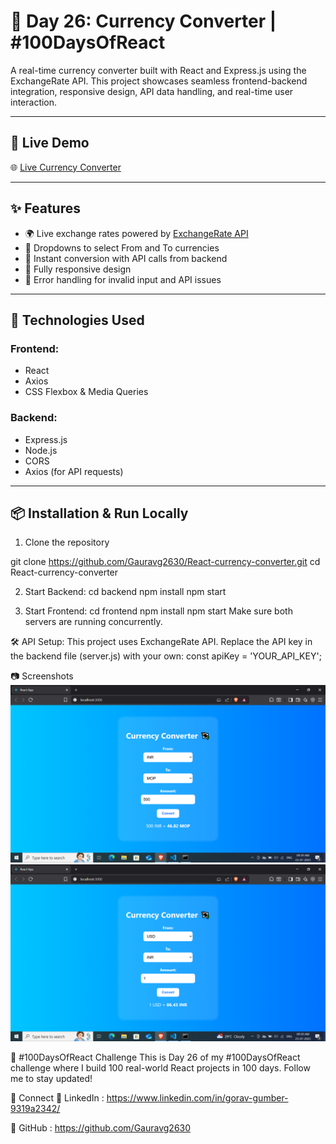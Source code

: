 # 💱 Day 26: Currency Converter | #100DaysOfReact

A real-time currency converter built with React and Express.js using the ExchangeRate API. This project showcases seamless frontend-backend integration, responsive design, API data handling, and real-time user interaction.

---

## 🔗 Live Demo

🌐 [Live Currency Converter](https://your-live-link-here.com)

---

## ✨ Features

- 🌍 Live exchange rates powered by [ExchangeRate API](https://www.exchangerate-api.com/)
- 🔽 Dropdowns to select From and To currencies
- 🔁 Instant conversion with API calls from backend
- 📱 Fully responsive design
- 🎯 Error handling for invalid input and API issues

---

## 🧠 Technologies Used

### Frontend:
- React
- Axios
- CSS Flexbox & Media Queries

### Backend:
- Express.js
- Node.js
- CORS
- Axios (for API requests)

---

## 📦 Installation & Run Locally

1. Clone the repository

git clone https://github.com/Gauravg2630/React-currency-converter.git
cd React-currency-converter

2. Start Backend:
cd backend
npm install
npm start

3. Start Frontend:
cd frontend
npm install
npm start
Make sure both servers are running concurrently.

🛠️ API Setup:
This project uses ExchangeRate API. Replace the API key in the backend file (server.js) with your own:
const apiKey = 'YOUR_API_KEY';

📷 Screenshots
![Screenshot](S1.png)
![Screenshot](S2.png)

📅 #100DaysOfReact Challenge
This is Day 26 of my #100DaysOfReact challenge where I build 100 real-world React projects in 100 days. Follow me to stay updated!

🤝 Connect
📌 LinkedIn : https://www.linkedin.com/in/gorav-gumber-9319a2342/

📌 GitHub : https://github.com/Gauravg2630